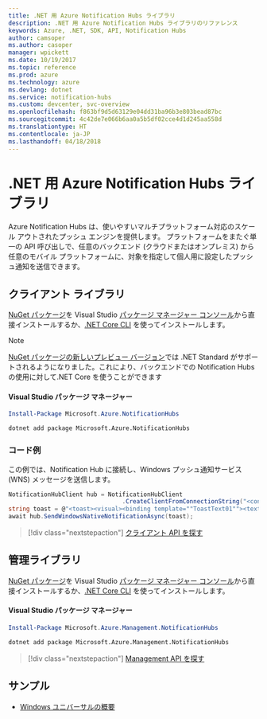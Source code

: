 ```yaml
---
title: .NET 用 Azure Notification Hubs ライブラリ
description: .NET 用 Azure Notification Hubs ライブラリのリファレンス
keywords: Azure, .NET, SDK, API, Notification Hubs
author: camsoper
ms.author: casoper
manager: wpickett
ms.date: 10/19/2017
ms.topic: reference
ms.prod: azure
ms.technology: azure
ms.devlang: dotnet
ms.service: notification-hubs
ms.custom: devcenter, svc-overview
ms.openlocfilehash: f863bf9d5d63129e04dd31ba96b3e803bead87bc
ms.sourcegitcommit: 4c42de7e066b6aa0a5b5df02cce4d1d245aa558d
ms.translationtype: HT
ms.contentlocale: ja-JP
ms.lasthandoff: 04/18/2018
---
```

# <a name="azure-notification-hubs-libraries-for-net"></a>.NET 用 Azure Notification Hubs ライブラリ

Azure Notification Hubs は、使いやすいマルチプラットフォーム対応のスケール アウトされたプッシュ エンジンを提供します。 プラットフォームをまたぐ単一の API 呼び出しで、任意のバックエンド (クラウドまたはオンプレミス) から任意のモバイル プラットフォームに、対象を指定して個人用に設定したプッシュ通知を送信できます。

## <a name="client-library"></a>クライアント ライブラリ

[NuGet パッケージ](https://www.nuget.org/packages/Microsoft.Azure.NotificationHubs)を Visual Studio [パッケージ マネージャー コンソール][PackageManager]から直接インストールするか、[.NET Core CLI][DotNetCLI] を使ってインストールします。

> [!NOTE]
> [NuGet パッケージの新しいプレビュー バージョン](https://www.nuget.org/packages/Microsoft.Azure.NotificationHubs/2.0.0-preview1)では .NET Standard がサポートされるようになりました。これにより、バックエンドでの Notification Hubs の使用に対して.NET Core を使うことができます

#### <a name="visual-studio-package-manager"></a>Visual Studio パッケージ マネージャー

```powershell
Install-Package Microsoft.Azure.NotificationHubs
```

```bash
dotnet add package Microsoft.Azure.NotificationHubs
```

### <a name="code-example"></a>コード例

この例では、Notification Hub に接続し、Windows プッシュ通知サービス (WNS) メッセージを送信します。

```csharp
NotificationHubClient hub = NotificationHubClient
                                .CreateClientFromConnectionString("<connection string with full access>", "<hub name>");
string toast = @"<toast><visual><binding template=""ToastText01""><text id=""1"">Hello from a .NET App!</text></binding></visual></toast>";
await hub.SendWindowsNativeNotificationAsync(toast);
```

> [!div class="nextstepaction"]
> [クライアント API を探す](/dotnet/api/overview/azure/notificationhubs/client)


## <a name="management-library"></a>管理ライブラリ

[NuGet パッケージ](https://www.nuget.org/packages/Microsoft.Azure.Management.NotificationHubs)を Visual Studio [パッケージ マネージャー コンソール][PackageManager]から直接インストールするか、[.NET Core CLI][DotNetCLI] を使ってインストールします。

#### <a name="visual-studio-package-manager"></a>Visual Studio パッケージ マネージャー

```powershell
Install-Package Microsoft.Azure.Management.NotificationHubs
```

```bash
dotnet add package Microsoft.Azure.Management.NotificationHubs
```

> [!div class="nextstepaction"]
> [Management API を探す](/dotnet/api/overview/azure/notificationhubs/management)

## <a name="samples"></a>サンプル

- [Windows ユニバーサルの概要](https://github.com/Azure/azure-notificationhubs-samples/tree/master/dotnet/GetStartedWindowsUniversal)

[PackageManager]: https://docs.microsoft.com/nuget/tools/package-manager-console
[DotNetCLI]: https://docs.microsoft.com/dotnet/core/tools/dotnet-add-package
